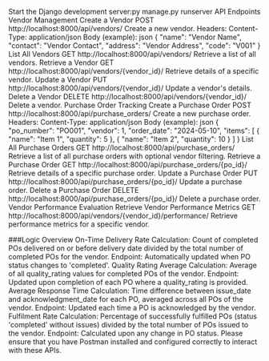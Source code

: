 Start the Django development server:py manage.py runserver
API Endpoints
Vendor Management
Create a Vendor
POST http://localhost:8000/api/vendors/
Create a new vendor.
Headers:
Content-Type: application/json
Body (example):
json
{
    "name": "Vendor Name",
    "contact": "Vendor Contact",
    "address": "Vendor Address",
    "code": "V001"
}
List All Vendors
GET http://localhost:8000/api/vendors/
Retrieve a list of all vendors.
Retrieve a Vendor
GET http://localhost:8000/api/vendors/{vendor_id}/
Retrieve details of a specific vendor.
Update a Vendor
PUT http://localhost:8000/api/vendors/{vendor_id}/
Update a vendor's details.
Delete a Vendor
DELETE http://localhost:8000/api/vendors/{vendor_id}/
Delete a vendor.
Purchase Order Tracking
Create a Purchase Order
POST http://localhost:8000/api/purchase_orders/
Create a new purchase order.
Headers:
Content-Type: application/json
Body (example):
json
{
    "po_number": "PO001",
    "vendor": 1,
    "order_date": "2024-05-10",
    "items": [
        {
            "name": "Item 1",
            "quantity": 5
        },
        {
            "name": "Item 2",
            "quantity": 10
        }
    ]
}
List All Purchase Orders
GET http://localhost:8000/api/purchase_orders/
Retrieve a list of all purchase orders with optional vendor filtering.
Retrieve a Purchase Order
GET http://localhost:8000/api/purchase_orders/{po_id}/
Retrieve details of a specific purchase order.
Update a Purchase Order
PUT http://localhost:8000/api/purchase_orders/{po_id}/
Update a purchase order.
Delete a Purchase Order
DELETE http://localhost:8000/api/purchase_orders/{po_id}/
Delete a purchase order.
Vendor Performance Evaluation
Retrieve Vendor Performance Metrics
GET http://localhost:8000/api/vendors/{vendor_id}/performance/
Retrieve performance metrics for a specific vendor.

###Logic Overview
On-Time Delivery Rate
Calculation: Count of completed POs delivered on or before delivery date divided by the total number of completed POs for the vendor.
Endpoint: Automatically updated when PO status changes to 'completed'.
Quality Rating Average
Calculation: Average of all quality_rating values for completed POs of the vendor.
Endpoint: Updated upon completion of each PO where a quality_rating is provided.
Average Response Time
Calculation: Time difference between issue_date and acknowledgment_date for each PO, averaged across all POs of the vendor.
Endpoint: Updated each time a PO is acknowledged by the vendor.
Fulfilment Rate
Calculation: Percentage of successfully fulfilled POs (status 'completed' without issues) divided by the total number of POs issued to the vendor.
Endpoint: Calculated upon any change in PO status.
Please ensure that you have Postman installed and configured correctly to interact with these APIs.





